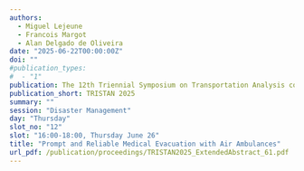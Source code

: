 ```yaml
---
authors:
  - Miguel Lejeune
  - Francois Margot
  - Alan Delgado de Oliveira
date: "2025-06-22T00:00:00Z"
doi: ""
#publication_types:
#  - "1"
publication: The 12th Triennial Symposium on Transportation Analysis conference
publication_short: TRISTAN 2025
summary: ""
session: "Disaster Management"
day: "Thursday"
slot_no: "12"
slot: "16:00-18:00, Thursday June 26"
title: "Prompt and Reliable Medical Evacuation with Air Ambulances"
url_pdf: /publication/proceedings/TRISTAN2025_ExtendedAbstract_61.pdf
---
```

